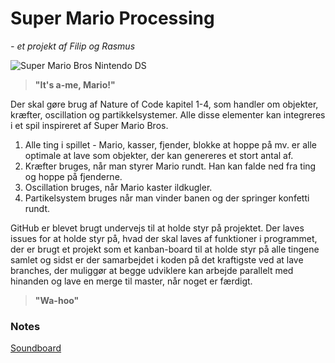 # Super Mario Processing
*- et projekt af Filip og Rasmus*

![Super Mario Bros Nintendo DS](https://cdn02.nintendo-europe.com/media/images/10_share_images/games_15/nintendo_ds_22/SI_NDS_NewSuperMarioBrosDS.jpg)

> **"It's a-me, Mario!"**

Der skal gøre brug af Nature of Code kapitel 1-4, som handler om objekter, kræfter, oscillation og partikkelsystemer.
Alle disse elementer kan integreres i et spil inspireret af Super Mario Bros. 

 1. Alle ting i spillet - Mario, kasser, fjender, blokke at hoppe på mv. er alle optimale at lave som objekter, der kan genereres et stort antal af. 
 2. Kræfter bruges, når man styrer Mario rundt. Han kan falde ned fra ting og hoppe på fjenderne. 
 3. Oscillation bruges, når Mario kaster ildkugler.
 4. Partikelsystem bruges når man vinder banen og der springer konfetti rundt. 

GitHub er blevet brugt undervejs til at holde styr på projektet. Der laves issues for at holde styr på, hvad der skal laves af funktioner i programmet, der er brugt et projekt som et kanban-board til at holde styr på alle tingene samlet og sidst er der samarbejdet i koden på det kraftigste ved at lave branches, der muliggør at begge udviklere kan arbejde parallelt med hinanden og lave en merge til master, når noget er færdigt. 

> **"Wa-hoo"**



### Notes
[Soundboard](https://www.101soundboards.com/boards/28072-mario-sounds-new-super-mario-bros-wii) 



